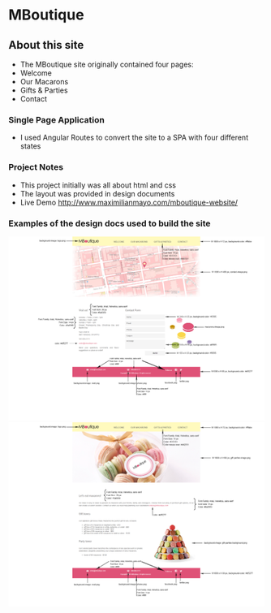 # MBoutique

## About this site
  * The MBoutique site originally contained four pages:
  * Welcome
  * Our Macarons
  * Gifts & Parties
  * Contact

### Single Page Application
  * I used Angular Routes to convert the site to a SPA with four different states

### Project Notes
  * This project initially was all about html and css
  * The layout was provided in design documents
  * Live Demo http://www.maximilianmayo.com/mboutique-website/

### Examples of the design docs used to build the site

![optional description](/assets/images/design1.png?raw=true "optional description")
![optional description](/assets/images/design2.png?raw=true "optional description")

